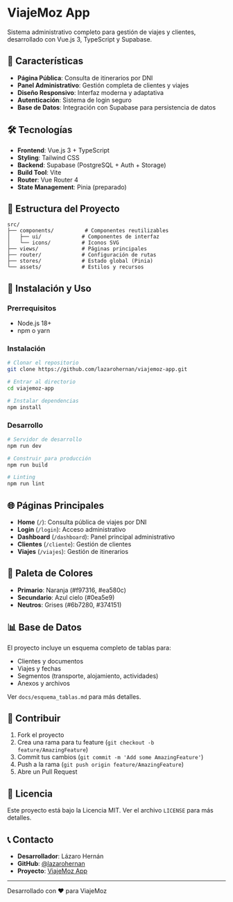 # ViajeMoz App

Sistema administrativo completo para gestión de viajes y clientes, desarrollado con Vue.js 3, TypeScript y Supabase.

## 🚀 Características

- **Página Pública**: Consulta de itinerarios por DNI
- **Panel Administrativo**: Gestión completa de clientes y viajes
- **Diseño Responsivo**: Interfaz moderna y adaptativa
- **Autenticación**: Sistema de login seguro
- **Base de Datos**: Integración con Supabase para persistencia de datos

## 🛠️ Tecnologías

- **Frontend**: Vue.js 3 + TypeScript
- **Styling**: Tailwind CSS
- **Backend**: Supabase (PostgreSQL + Auth + Storage)
- **Build Tool**: Vite
- **Router**: Vue Router 4
- **State Management**: Pinia (preparado)

## 📁 Estructura del Proyecto

```
src/
├── components/          # Componentes reutilizables
│   ├── ui/             # Componentes de interfaz
│   └── icons/          # Iconos SVG
├── views/              # Páginas principales
├── router/             # Configuración de rutas
├── stores/             # Estado global (Pinia)
└── assets/             # Estilos y recursos
```

## 🚀 Instalación y Uso

### Prerrequisitos
- Node.js 18+ 
- npm o yarn

### Instalación
```bash
# Clonar el repositorio
git clone https://github.com/lazarohernan/viajemoz-app.git

# Entrar al directorio
cd viajemoz-app

# Instalar dependencias
npm install
```

### Desarrollo
```bash
# Servidor de desarrollo
npm run dev

# Construir para producción
npm run build

# Linting
npm run lint
```

## 🌐 Páginas Principales

- **Home** (`/`): Consulta pública de viajes por DNI
- **Login** (`/login`): Acceso administrativo
- **Dashboard** (`/dashboard`): Panel principal administrativo
- **Clientes** (`/cliente`): Gestión de clientes
- **Viajes** (`/viajes`): Gestión de itinerarios

## 🎨 Paleta de Colores

- **Primario**: Naranja (#f97316, #ea580c)
- **Secundario**: Azul cielo (#0ea5e9)
- **Neutros**: Grises (#6b7280, #374151)

## 📊 Base de Datos

El proyecto incluye un esquema completo de tablas para:
- Clientes y documentos
- Viajes y fechas
- Segmentos (transporte, alojamiento, actividades)
- Anexos y archivos

Ver `docs/esquema_tablas.md` para más detalles.

## 🤝 Contribuir

1. Fork el proyecto
2. Crea una rama para tu feature (`git checkout -b feature/AmazingFeature`)
3. Commit tus cambios (`git commit -m 'Add some AmazingFeature'`)
4. Push a la rama (`git push origin feature/AmazingFeature`)
5. Abre un Pull Request

## 📝 Licencia

Este proyecto está bajo la Licencia MIT. Ver el archivo `LICENSE` para más detalles.

## 📞 Contacto

- **Desarrollador**: Lázaro Hernán
- **GitHub**: [@lazarohernan](https://github.com/lazarohernan)
- **Proyecto**: [ViajeMoz App](https://github.com/lazarohernan/viajemoz-app)

---

Desarrollado con ❤️ para ViajeMoz
